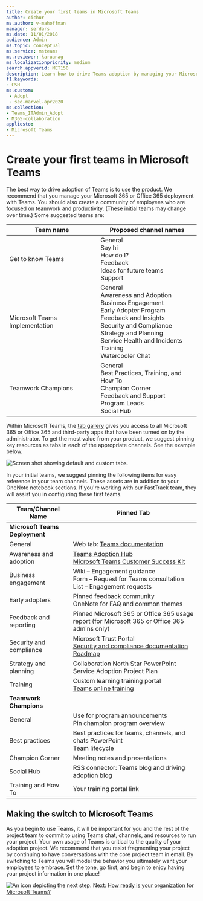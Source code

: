 ```yaml
---
title: Create your first teams in Microsoft Teams
author: cichur
ms.author: v-mahoffman
manager: serdars
ms.date: 11/01/2018
audience: Admin
ms.topic: conceptual
ms.service: msteams
ms.reviewer: karuanag
ms.localizationpriority: medium
search.appverid: MET150
description: Learn how to drive Teams adoption by managing your Microsoft 365 or Office 365 deployment with Teams, including how to pin key resources as tabs in the appropriate channels.
f1.keywords:
- CSH
ms.custom: 
 - Adopt
 - seo-marvel-apr2020
ms.collection: 
- Teams_ITAdmin_Adopt
- M365-collaboration
appliesto: 
- Microsoft Teams
---
```


# Create your first teams in Microsoft Teams

The best way to drive adoption of Teams is to use the product. We recommend that you manage your Microsoft 365 or Office 365 deployment with Teams. You should also create a community of employees who are focused on teamwork and productivity. (These initial teams may change over time.) Some suggested teams are:

| Team name | Proposed channel names |
| --------- | ---------------------- |
| Get to know Teams | General</br> Say hi</br> How do I?</br>Feedback </br> Ideas for future teams </br> Support |
| Microsoft Teams Implementation | General <br/> Awareness and Adoption <br/> Business Engagement <br/> Early Adopter Program <br/> Feedback and Insights <br/> Security and Compliance <br/> Strategy and Planning <br/> Service Health and Incidents <br/> Training <br/> Watercooler Chat |
| Teamwork Champions | General <br/> Best Practices, Training, and How To <br/> Champion Corner <br/> Feedback and Support <br/> Program Leads <br/> Social Hub |

Within Microsoft Teams, the [tab gallery](/microsoftteams/platform/concepts/tabs/tabs-overview) gives you access to all Microsoft 365 or Office 365 and third-party apps that have been turned on by the administrator. To get the most value from your product, we suggest pinning key resources as tabs in each of the appropriate channels. See the example below.

![Screen shot showing default and custom tabs.](media/teams-adoption-tab-example.png)

In your initial teams, we suggest pinning the following items for easy reference in your team channels. These assets are in addition to your OneNote notebook sections. If you're working with our FastTrack team, they will assist you in configuring these first teams. 

|Team/Channel Name | Pinned Tab |
|----------------- | ---------- |
| **Microsoft Teams Deployment** ||
| General | Web tab: [Teams documentation](./index.yml) |
| Awareness and adoption | [Teams Adoption Hub](https://aka.ms/DriveTeamsAdoption)<br/>[Microsoft Teams Customer Success Kit](https://aka.ms/TeamsCustomerSuccess)|
| Business engagement | Wiki – Engagement guidance<br/>Form – Request for Teams consultation<br/>List – Engagement requests |
|Early adopters | Pinned feedback community <br/> OneNote for FAQ and common themes |
| Feedback and reporting | Pinned Microsoft 365 or Office 365 usage report (for Microsoft 365 or Office 365 admins only) |
| Security and compliance | Microsoft Trust Portal <br/> [Security and compliance documentation](/office365/securitycompliance/index)<br/> [Roadmap](/office365/securitycompliance/security-roadmap) |
| Strategy and planning | Collaboration North Star PowerPoint <br/> Service Adoption Project Plan |
| Training | Custom learning training portal <br/> [Teams online training](https://aka.ms/TeamsTraining) |
| **Teamwork Champions**|  |
| General | Use for program announcements <br/> Pin champion program overview |
| Best practices | Best practices for teams, channels, and chats PowerPoint <br/> Team lifecycle |
| Champion Corner | Meeting notes and presentations |
| Social Hub | RSS connector: Teams blog and driving adoption blog |
| Training and How To | Your training portal link |

## Making the switch to Microsoft Teams

As you begin to use Teams, it will be important for you and the rest of the project team to commit to using Teams chat, channels, and resources to run your project. Your own usage of Teams is critical to the quality of your adoption project. We recommend that you resist fragmenting your project by continuing to have conversations with the core project team in email. By switching to Teams you will model the behavior you ultimately want your employees to embrace. Set the tone, go first, and begin to enjoy having your project information in one place!  

![An icon depicting the next step.](media/teams-adoption-next-icon.png) Next: [How ready is your organization for Microsoft Teams?](teams-adoption-assess-readiness.md)